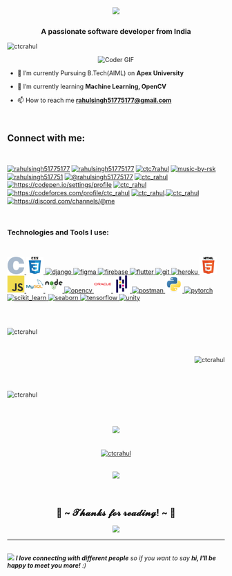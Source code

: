 
<h1 align="center">
  <a href="https://git.io/typing-svg">
    <img src="https://readme-typing-svg.herokuapp.com/?lines=Hello,+There!+👋;This+is+Rahul+Singh....;Nice+to+meet+you!&center=true&size=30">
  </a>
</h1>
<h3 align="center">A passionate software developer from India</h3>

<p align="left"> <img src="https://komarev.com/ghpvc/?username=ctcrahul&label=Profile%20views&color=0e75b6&style=flat" alt="ctcrahul" /> </p>

<p align="center">
  <img src="https://media.giphy.com/media/SWoSkN6DxTszqIKEqv/giphy.gif" alt="Coder GIF" width="500">
</p>



- 🔭 I’m currently Pursuing B.Tech(AIML) on **Apex University**

- 🌱 I’m currently learning **Machine Learning, OpenCV**

- 📫 How to reach me **rahulsingh51775177@gmail.com**


<br>
<h2 align="left">Connect with me:</h2>

<br>


<p align="left">
  
<a href="https://www.linkedin.com/in/rahulsingh51775177/" target="_blank"><img align="center" src="https://raw.githubusercontent.com/rahuldkjain/github-profile-readme-generator/master/src/images/icons/Social/linked-in-alt.svg" alt="rahulsingh51775177" height="30" width="40" /></a>
<a href="https://codesandbox.com/rahulsingh51775177" target="blank"><img align="center" src="https://raw.githubusercontent.com/rahuldkjain/github-profile-readme-generator/master/src/images/icons/Social/codesandbox.svg" alt="rahulsingh51775177" height="30" width="40" /></a>
<a href="https://kaggle.com/ctc7rahul" target="blank"><img align="center" src="https://raw.githubusercontent.com/rahuldkjain/github-profile-readme-generator/master/src/images/icons/Social/kaggle.svg" alt="ctc7rahul" height="30" width="40" /></a>
<a href="https://www.youtube.com/@Music-By-RSK" target="_blank"><img align="center" src="https://raw.githubusercontent.com/rahuldkjain/github-profile-readme-generator/master/src/images/icons/Social/youtube.svg" alt="music-by-rsk" height="30" width="40" /></a>
<a href="https://www.hackerrank.com/profile/rahulsingh517751" target="_blank"><img align="center" src="https://raw.githubusercontent.com/rahuldkjain/github-profile-readme-generator/master/src/images/icons/Social/hackerrank.svg" alt="rahulsingh517751" height="30" width="40" /></a>
<a href="https://www.hackerearth.com/@rahulsingh51775177" target="blank"><img align="center" src="https://raw.githubusercontent.com/rahuldkjain/github-profile-readme-generator/master/src/images/icons/Social/hackerearth.svg" alt="@rahulsingh51775177" height="30" width="40" /></a>
<a href="https://auth.geeksforgeeks.org/user/ctc_rahul" target="blank"><img align="center" src="https://raw.githubusercontent.com/rahuldkjain/github-profile-readme-generator/master/src/images/icons/Social/geeks-for-geeks.svg" alt="ctc_rahul" height="30" width="40" /></a>
<a href="https://codepen.io/settings/profile" target="blank"><img align="center" src="https://raw.githubusercontent.com/rahuldkjain/github-profile-readme-generator/master/src/images/icons/Social/codepen.svg" alt="https://codepen.io/settings/profile" height="30" width="40" /></a>
<a href="https://www.codechef.com/users/ctc_rahul" target="_blank">
  <img align="center" src="https://cdn.jsdelivr.net/npm/simple-icons@3.1.0/icons/codechef.svg" alt="ctc_rahul" height="30" width="40" />
</a>
<a href="https://codeforces.com/profile/ctc_rahul" target="blank"><img align="center" src="https://raw.githubusercontent.com/rahuldkjain/github-profile-readme-generator/master/src/images/icons/Social/codeforces.svg" alt="https://codeforces.com/profile/ctc_rahul" height="30" width="40" /></a>
<a href="https://leetcode.com/u/ctc_rahul/" target="_blank">
  <img align="center" src="https://raw.githubusercontent.com/rahuldkjain/github-profile-readme-generator/master/src/images/icons/Social/leet-code.svg" alt="ctc_rahul" height="30" width="40" />
</a>
<a href="https://instagram.com/ctc_rahul" target="blank"><img align="center" src="https://raw.githubusercontent.com/rahuldkjain/github-profile-readme-generator/master/src/images/icons/Social/instagram.svg" alt="ctc_rahul" height="30" width="40" /></a>
<a href="https://discord.gg/https://discord.com/channels/@me" target="blank"><img align="center" src="https://raw.githubusercontent.com/rahuldkjain/github-profile-readme-generator/master/src/images/icons/Social/discord.svg" alt="https://discord.com/channels/@me" height="30" width="40" /></a>
</p>





<br>
<h3 align="left">Technologies and Tools I use:</h3>
<br>

<p align="left"> <a href="https://www.cprogramming.com/" target="_blank" rel="noreferrer"> <img src="https://raw.githubusercontent.com/devicons/devicon/master/icons/c/c-original.svg" alt="c" width="40" height="40"/> </a> <a href="https://www.w3schools.com/css/" target="_blank" rel="noreferrer"> <img src="https://raw.githubusercontent.com/devicons/devicon/master/icons/css3/css3-original-wordmark.svg" alt="css3" width="40" height="40"/> </a> <a href="https://www.djangoproject.com/" target="_blank" rel="noreferrer"> <img src="https://cdn.worldvectorlogo.com/logos/django.svg" alt="django" width="40" height="40"/> </a> <a href="https://www.figma.com/" target="_blank" rel="noreferrer"> <img src="https://www.vectorlogo.zone/logos/figma/figma-icon.svg" alt="figma" width="40" height="40"/> </a> <a href="https://firebase.google.com/" target="_blank" rel="noreferrer"> <img src="https://www.vectorlogo.zone/logos/firebase/firebase-icon.svg" alt="firebase" width="40" height="40"/> </a> <a href="https://flutter.dev" target="_blank" rel="noreferrer"> <img src="https://www.vectorlogo.zone/logos/flutterio/flutterio-icon.svg" alt="flutter" width="40" height="40"/> </a> <a href="https://git-scm.com/" target="_blank" rel="noreferrer"> <img src="https://www.vectorlogo.zone/logos/git-scm/git-scm-icon.svg" alt="git" width="40" height="40"/> </a> <a href="https://heroku.com" target="_blank" rel="noreferrer"> <img src="https://www.vectorlogo.zone/logos/heroku/heroku-icon.svg" alt="heroku" width="40" height="40"/> </a> <a href="https://www.w3.org/html/" target="_blank" rel="noreferrer"> <img src="https://raw.githubusercontent.com/devicons/devicon/master/icons/html5/html5-original-wordmark.svg" alt="html5" width="40" height="40"/> </a> <a href="https://developer.mozilla.org/en-US/docs/Web/JavaScript" target="_blank" rel="noreferrer"> <img src="https://raw.githubusercontent.com/devicons/devicon/master/icons/javascript/javascript-original.svg" alt="javascript" width="40" height="40"/> </a> <a href="https://www.mysql.com/" target="_blank" rel="noreferrer"> <img src="https://raw.githubusercontent.com/devicons/devicon/master/icons/mysql/mysql-original-wordmark.svg" alt="mysql" width="40" height="40"/> </a> <a href="https://nodejs.org" target="_blank" rel="noreferrer"> <img src="https://raw.githubusercontent.com/devicons/devicon/master/icons/nodejs/nodejs-original-wordmark.svg" alt="nodejs" width="40" height="40"/> </a> <a href="https://opencv.org/" target="_blank" rel="noreferrer"> <img src="https://www.vectorlogo.zone/logos/opencv/opencv-icon.svg" alt="opencv" width="40" height="40"/> </a> <a href="https://www.oracle.com/" target="_blank" rel="noreferrer"> <img src="https://raw.githubusercontent.com/devicons/devicon/master/icons/oracle/oracle-original.svg" alt="oracle" width="40" height="40"/> </a> <a href="https://pandas.pydata.org/" target="_blank" rel="noreferrer"> <img src="https://raw.githubusercontent.com/devicons/devicon/2ae2a900d2f041da66e950e4d48052658d850630/icons/pandas/pandas-original.svg" alt="pandas" width="40" height="40"/> </a> <a href="https://postman.com" target="_blank" rel="noreferrer"> <img src="https://www.vectorlogo.zone/logos/getpostman/getpostman-icon.svg" alt="postman" width="40" height="40"/> </a> <a href="https://www.python.org" target="_blank" rel="noreferrer"> <img src="https://raw.githubusercontent.com/devicons/devicon/master/icons/python/python-original.svg" alt="python" width="40" height="40"/> </a> <a href="https://pytorch.org/" target="_blank" rel="noreferrer"> <img src="https://www.vectorlogo.zone/logos/pytorch/pytorch-icon.svg" alt="pytorch" width="40" height="40"/> </a> <a href="https://scikit-learn.org/" target="_blank" rel="noreferrer"> <img src="https://upload.wikimedia.org/wikipedia/commons/0/05/Scikit_learn_logo_small.svg" alt="scikit_learn" width="40" height="40"/> </a> <a href="https://seaborn.pydata.org/" target="_blank" rel="noreferrer"> <img src="https://seaborn.pydata.org/_images/logo-mark-lightbg.svg" alt="seaborn" width="40" height="40"/> </a> <a href="https://www.tensorflow.org" target="_blank" rel="noreferrer"> <img src="https://www.vectorlogo.zone/logos/tensorflow/tensorflow-icon.svg" alt="tensorflow" width="40" height="40"/> </a> <a href="https://unity.com/" target="_blank" rel="noreferrer"> <img src="https://www.vectorlogo.zone/logos/unity3d/unity3d-icon.svg" alt="unity" width="40" height="40"/> </a> </p>

<br>
<br>
<p><img align="left" src="https://github-readme-stats.vercel.app/api/top-langs?username=ctcrahul&show_icons=true&locale=en&layout=compact" alt="ctcrahul" /></p>
<br>
<br>


<br>
<p>&nbsp;<img align="right" src="https://github-readme-stats.vercel.app/api?username=ctcrahul&show_icons=true&locale=en" alt="ctcrahul" /></p>
<br>


<br>
<p><img align="center" src="https://github-readme-streak-stats.herokuapp.com/?user=ctcrahul&" alt="ctcrahul" /></p>
<br>

<div align="center">
  <br><br>
  <img src="https://raw.githubusercontent.com/innng/innng/master/assets/kyubey.gif" height="70" />
  <br><br><br>
</div>

<div align="center">
<a href="https://www.buymeacoffee.com/ctcrahul"> <img align="center" src="https://cdn.buymeacoffee.com/buttons/v2/default-orange.png" height="70" width="210" alt="ctcrahul" /></a>
</div>

<div align="center">
  <br><br>
  <img src="https://raw.githubusercontent.com/innng/innng/master/assets/kyubey.gif" height="70" />
  <br><br><br>
</div>



<h2 align="center">💖 ~ 𝓣𝓱𝓪𝓷𝓴𝓼 𝓯𝓸𝓻 𝓻𝓮𝓪𝓭𝓲𝓷𝓰! ~ 💖</h2>
<div align="center">
<img src="https://i.imgur.com/tzYKRfd.gif">
</div>
<hr>
</div>
</div>
    </center>
</body>




<br>
<img src="https://media.giphy.com/media/LnQjpWaON8nhr21vNW/giphy.gif" width="60"> <em><b>I love connecting with different people</b> so if you want to say <b>hi, I'll be happy to meet you more!</b> :)</em>
</br>

